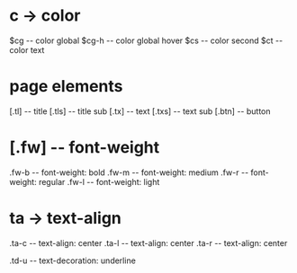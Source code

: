 # c -> color
$cg -- color global
$cg-h -- color global hover
$cs -- color second
$ct -- color text

# page elements
[.tl] -- title
[.tls] -- title sub
[.tx] -- text
[.txs] -- text sub
[.btn] -- button

# [.fw] -- font-weight
.fw-b -- font-weight: bold
.fw-m -- font-weight: medium
.fw-r -- font-weight: regular
.fw-l -- font-weight: light

# ta -> text-align
.ta-c -- text-align: center
.ta-l -- text-align: center
.ta-r -- text-align: center

.td-u -- text-decoration: underline